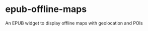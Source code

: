 epub-offline-maps
=================

An EPUB widget to display offline maps with geolocation and POIs
